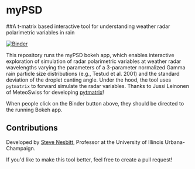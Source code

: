 # myPSD
##A t-matrix based interactive tool for understanding weather radar polarimetric variables in rain

[![Binder](https://mybinder.org/badge_logo.svg)](https://mybinder.org/v2/gh/swnesbitt/bokeh-myPSD/master?urlpath=/proxy/5006/bokeh-app)

This repository runs the myPSD bokeh app, which enables interactive exploration of simulation of radar polarimetric variables at weather radar wavelengths varying the parameters of a 3-parameter normalized Gamma rain particle size distributions (e.g., Testud et al. 2001) and the standard deviation of the droplet canting angle.  Under the hood, the tool uses `pytmatrix` to forward simulate the radar variables. Thanks to Jussi Leinonen of MeteoSwiss for developing [pytmatrix](https://github.com/jleinonen/pytmatrix)!
   
When people click on the Binder button above, they should be directed to the running Bokeh app.

## Contributions

Developed by [Steve Nesbitt](https://swnesbitt.com), Professor at the University of Illinois Urbana-Champaign.

If you'd like to make this tool better, feel free to create a pull request!
